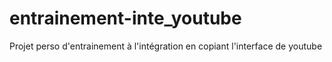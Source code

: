 # entrainement-inte_youtube
Projet perso d'entrainement à l'intégration en copiant l'interface de youtube
